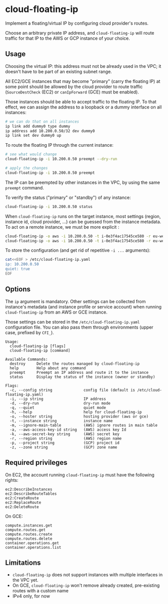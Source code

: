 # cloud-floating-ip

Implement a floating/virtual IP by configuring cloud provider's routes.

Choose an arbitrary private IP address, and `cloud-floating-ip` will
route traffic for that IP to the AWS or GCP instance of your choice.

## Usage

Choosing the virtual IP: this address must not be already used in the
VPC; it doesn't have to be part of an existing subnet range.

All EC2/GCE instances that may become "primary" (carry the floating IP)
at some point should be allowed by the cloud provider to route traffic
(`SourceDestCheck` (EC2) or `canIpForward` (GCE) must be enabled).

Those instances should be able to accept traffic to the floating IP.
To that effect, we can assign the address to a loopback or a dummy
interface on all instances:

```bash
# we can do that on all instances
ip link add dummy0 type dummy
ip address add 10.200.0.50/32 dev dummy0
ip link set dev dummy0 up
```

To route the floating IP through the current instance:
```bash
# see what would change
cloud-floating-ip -i 10.200.0.50 preempt --dry-run

# apply the changes
cloud-floating-ip -i 10.200.0.50 preempt
```

The IP can be preempted by other instances in the VPC, by using the same
`preempt` command.

To verify the status ("primary" or "standby") of any instance:
```bash
cloud-floating-ip -i 10.200.0.50 status
```

When `cloud-floating-ip` runs on the target instance, most settings (region,
instance id, cloud provider, ...) can be guessed from the instance metadata.
To act on a remote instance, we must be more explicit :

```bash
cloud-floating-ip -o aws -i 10.200.0.50 -t i-0e3f4ac17545ce580 -r eu-west-1 status
cloud-floating-ip -o aws -i 10.200.0.50 -t i-0e3f4ac17545ce580 -r eu-west-1 preempt
````

To store the configuration (and get rid of repetitive `-i ...` arguments):
```bash
cat<<EOF > /etc/cloud-floating-ip.yaml
ip: 10.200.0.50
quiet: true
EOF
```

## Options

The `ip` argument is mandatory. Other settings can be collected from
instance's metadata (and instance profile or service account) when
running `cloud-floating-ip` from an AWS or GCE instance.

Those settings can be stored in the `/etc/cloud-floating-ip.yaml`
configuration file. You can also pass them through environments (upper
case, prefixed by `CFI_`).


```
Usage:
  cloud-floating-ip [flags]
  cloud-floating-ip [command]

Available Commands:
  destroy     Delete the routes managed by cloud-floating-ip
  help        Help about any command
  preempt     Preempt an IP address and route it to the instance
  status      Display the status of the instance (owner or standby)

Flags:
  -c, --config string              config file (default is /etc/cloud-floating-ip.yaml)
  -i, --ip string                  IP address
  -d, --dry-run                    dry-run mode
  -q, --quiet                      quiet mode
  -h, --help                       help for cloud-floating-ip
  -o, --hoster string              hosting provider (aws or gce)
  -t, --instance string            instance name
  -m, --ignore-main-table          (AWS) ignore routes in main table
  -a, --aws-access-key-id string   (AWS) access key Id
  -k, --aws-secret-key string      (AWS) secret key
  -r, --region string              (AWS) region name
  -p, --project string             (GCP) project id
  -z, --zone string                (GCP) zone name
```

## Required privileges

On EC2, the account running `cloud-floating-ip` must have the following rights:
```
ec2:DescribeInstances
ec2:DescribeRouteTables
ec2:CreateRoute
ec2:ReplaceRoute
ec2:DeleteRoute
```

On GCE:
```
compute.instances.get
compute.routes.get
compute.routes.create
compute.routes.delete
container.operations.get
container.operations.list
```

## Limitations

* `cloud-floating-ip` does not support instances with multiple interfaces in the VPC yet.
* On GCE, `cloud-floating-ip` won't remove already created, pre-existing routes with a custom name
* IPv4 only, for now

